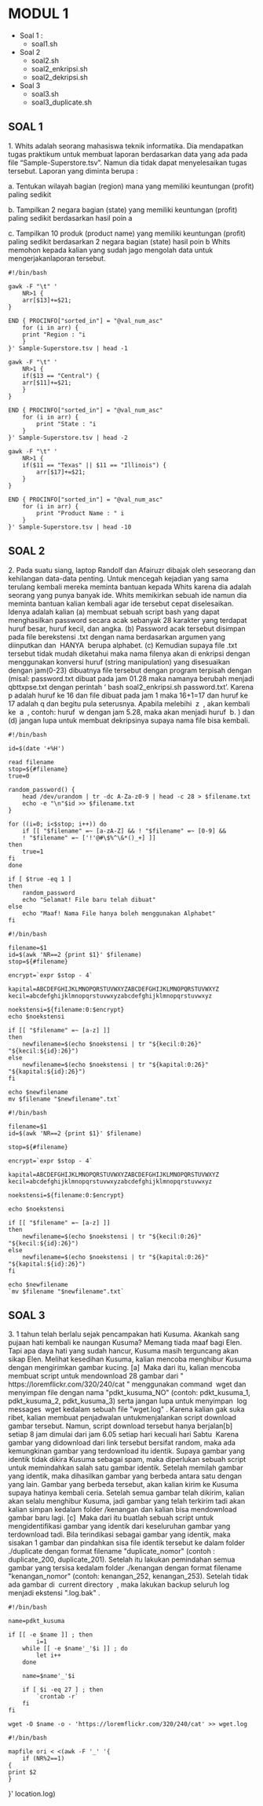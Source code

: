 # MODUL 1

 - Soal 1 :
	 * soal1.sh
 - Soal 2
	 * soal2.sh
	 * soal2_enkripsi.sh
	 * soal2_dekripsi.sh
 - Soal 3
	 * soal3.sh
	 * soal3_duplicate.sh

## SOAL 1
<justify>
1. Whits adalah seorang mahasiswa teknik informatika. Dia mendapatkan tugas praktikum
untuk membuat laporan berdasarkan data yang ada pada file “Sample-Superstore.tsv”.
Namun dia tidak dapat menyelesaikan tugas tersebut. Laporan yang diminta berupa :
<p></p>
a. Tentukan wilayah bagian (region) mana yang memiliki keuntungan (profit) paling sedikit
<p></p>
b. Tampilkan 2 negara bagian (state) yang memiliki keuntungan (profit) paling sedikit berdasarkan hasil poin a
<p></p>
c. Tampilkan 10 produk (product name) yang memiliki keuntungan (profit) paling sedikit berdasarkan 2 negara bagian (state) hasil poin b Whits memohon kepada kalian yang sudah jago mengolah data untuk mengerjakanlaporan tersebut.
</justify>

    #!/bin/bash

	gawk -F "\t" '
		NR>1 {
		arr[$13]+=$21;	
	}
	
	END { PROCINFO["sorted_in"] = "@val_num_asc"
		for (i in arr) {	
		print "Region : "i
		}
	}' Sample-Superstore.tsv | head -1
	
<p></p>

	gawk -F "\t" '
		NR>1 {
		if($13 == "Central") {	
		arr[$11]+=$21;
		}
	}

	END { PROCINFO["sorted_in"] = "@val_num_asc"
		for (i in arr) {
			print "State : "i
		}
	}' Sample-Superstore.tsv | head -2
<p></p>

	gawk -F "\t" '
		NR>1 {	
		if($11 == "Texas" || $11 == "Illinois") {
			arr[$17]+=$21;
		}
	}
	
	END { PROCINFO["sorted_in"] = "@val_num_asc"
		for (i in arr) {
			print "Product Name : " i
		}
	}' Sample-Superstore.tsv | head -10
 
## SOAL 2
<justify>
2. Pada suatu siang, laptop Randolf dan Afairuzr dibajak oleh seseorang dan kehilangan data-data penting. Untuk mencegah kejadian yang sama terulang kembali mereka meminta bantuan kepada Whits karena dia adalah seorang yang punya banyak ide. Whits memikirkan sebuah ide namun dia meminta bantuan kalian kembali agar ide tersebut cepat diselesaikan. Idenya adalah kalian (a) membuat sebuah script bash yang
dapat menghasilkan password secara acak sebanyak 28 karakter yang terdapat huruf besar, huruf kecil, dan angka. (b) Password acak tersebut disimpan pada file berekstensi .txt dengan nama berdasarkan argumen yang diinputkan dan ​ HANYA ​ berupa alphabet​. (c) Kemudian supaya file .txt tersebut tidak mudah diketahui maka nama filenya akan di enkripsi dengan menggunakan konversi huruf (string manipulation) yang disesuaikan dengan jam(0-23) dibuatnya file tersebut dengan program terpisah dengan (misal: password.txt dibuat pada jam 01.28 maka namanya berubah menjadi qbttxpse.txt dengan perintah ‘​ bash soal2_enkripsi.sh password.txt’. Karena p adalah huruf ke 16 dan
file dibuat pada jam 1 maka 16+1=17 dan huruf ke 17 adalah q dan begitu pula seterusnya. Apabila melebihi ​ z ​ , akan kembali ke ​ a ​ , contoh: huruf ​ w dengan jam 5.28, maka akan menjadi huruf ​ b.​ ) dan (d) jangan lupa untuk membuat dekripsinya supaya nama file bisa kembali.
</justify>
<p></p>

	#!/bin/bash
	
	id=$(date '+%H')
	
	read filename
	stop=${#filename}
	true=0

	random_password() {	
		head /dev/urandom | tr -dc A-Za-z0-9 | head -c 28 > $filename.txt
		echo -e "\n"$id >> $filename.txt
	}

	for ((i=0; i<$stop; i++)) do
		if [[ "$filename" =~ [a-zA-Z] && ! "$filename" =~ [0-9] && 
		! "$filename" =~ ['!'@#\$%^\&*()_+] ]]
	then
		true=1
	fi
	done

	if [ $true -eq 1 ]
	then
		random_password
		echo "Selamat! File baru telah dibuat"
	else
		echo "Maaf! Nama File hanya boleh menggunakan Alphabet"
	fi
<p></p>

	#!/bin/bash

	filename=$1
	id=$(awk 'NR==2 {print $1}' $filename)
	stop=${#filename}
	
	encrypt=`expr $stop - 4`
	
	kapital=ABCDEFGHIJKLMNOPQRSTUVWXYZABCDEFGHIJKLMNOPQRSTUVWXYZ
	kecil=abcdefghijklmnopqrstuvwxyzabcdefghijklmnopqrstuvwxyz

	noekstensi=${filename:0:$encrypt}
	echo $noekstensi
	
	if [[ "$filename" =~ [a-z] ]]
	then
		newfilename=$(echo $noekstensi | tr "${kecil:0:26}" "${kecil:${id}:26}")
	else
		newfilename=$(echo $noekstensi | tr "${kapital:0:26}" "${kapital:${id}:26}")
	fi

	echo $newfilename
	mv $filename "$newfilename".txt`
<p></p>

	#!/bin/bash
	
	filename=$1
	id=$(awk 'NR==2 {print $1}' $filename)
	
	stop=${#filename}
	
	encrypt=`expr $stop - 4`

	kapital=ABCDEFGHIJKLMNOPQRSTUVWXYZABCDEFGHIJKLMNOPQRSTUVWXYZ
	kecil=abcdefghijklmnopqrstuvwxyzabcdefghijklmnopqrstuvwxyz

	noekstensi=${filename:0:$encrypt}

	echo $noekstensi
	
	if [[ "$filename" =~ [a-z] ]]
	then
		newfilename=$(echo $noekstensi | tr "${kecil:0:26}" "${kecil:${id}:26}")
	else
		newfilename=$(echo $noekstensi | tr "${kapital:0:26}" "${kapital:${id}:26}")
	fi

	echo $newfilename
	`mv $filename "$newfilename".txt`

## SOAL 3
<justify>
3. 1 tahun telah berlalu sejak pencampakan hati Kusuma. Akankah sang pujaan hati
kembali ke naungan Kusuma? Memang tiada maaf bagi Elen. Tapi apa daya hati yang
sudah hancur, Kusuma masih terguncang akan sikap Elen. Melihat kesedihan Kusuma,
kalian mencoba menghibur Kusuma dengan mengirimkan gambar kucing. [a] ​ Maka dari
itu, kalian mencoba membuat script untuk mendownload 28 gambar dari
"​ https://loremflickr.com/320/240/cat​ " menggunakan command ​ wget dan menyimpan file
dengan nama "pdkt_kusuma_NO" (contoh: pdkt_kusuma_1, pdkt_kusuma_2,
pdkt_kusuma_3) serta jangan lupa untuk menyimpan ​ log messages ​ wget kedalam
sebuah file "wget.log"​ . Karena kalian gak suka ribet, kalian membuat penjadwalan untukmenjalankan script download gambar tersebut. Namun, script download tersebut hanya
berjalan[b] ​ setiap 8 jam dimulai dari jam 6.05 setiap hari kecuali hari Sabtu ​ Karena
gambar yang didownload dari link tersebut bersifat random, maka ada kemungkinan
gambar yang terdownload itu identik. Supaya gambar yang identik tidak dikira Kusuma
sebagai spam, maka diperlukan sebuah script untuk memindahkan salah satu gambar
identik. Setelah memilah gambar yang identik, maka dihasilkan gambar yang berbeda
antara satu dengan yang lain. Gambar yang berbeda tersebut, akan kalian kirim ke
Kusuma supaya hatinya kembali ceria. Setelah semua gambar telah dikirim, kalian akan
selalu menghibur Kusuma, jadi gambar yang telah terkirim tadi akan kalian simpan
kedalam folder /kenangan dan kalian bisa mendownload gambar baru lagi. [c] ​ Maka dari
itu buatlah sebuah script untuk mengidentifikasi gambar yang identik dari keseluruhan
gambar yang terdownload tadi. Bila terindikasi sebagai gambar yang identik, maka
sisakan 1 gambar dan pindahkan sisa file identik tersebut ke dalam folder ./duplicate
dengan format filename "duplicate_nomor" (contoh : duplicate_200, duplicate_201).
Setelah itu lakukan pemindahan semua gambar yang tersisa kedalam folder ./kenangan
dengan format filename "kenangan_nomor" (contoh: kenangan_252, kenangan_253).
Setelah tidak ada gambar di ​ current directory ​ , maka lakukan backup seluruh log menjadi
ekstensi ".log.bak"​ .
</justify>

	#!/bin/bash

	name=pdkt_kusuma

	if [[ -e $name ]] ; then
			i=1
		while [[ -e $name'_'$i ]] ; do
			let i++
		done

		name=$name'_'$i

		if [ $i -eq 27 ] ; then
			`crontab -r`
		fi
	fi

	wget -O $name -o - 'https://loremflickr.com/320/240/cat' >> wget.log
<p></p>

	#!/bin/bash

	mapfile ori < <(awk -F '_' '{
		if (NR%2==1)
	{
	print $2
	}

}' location.log)

 

	 
<!--stackedit_data:
eyJoaXN0b3J5IjpbLTYzNjY5MDUwMSwtMTY1NzI1NTYxMywtMT
UxMjYzNjIzMCwtMTc5MjcxNTYzNiwxMDk2Nzc0MTAzLC0zMjA5
ODg4MTgsMjQ1NzU3OTM0LC0xMzE4NzIyNzU2LC0xNTA2MjAxNj
cwLC0xMjA5NzM3MTI4LC0xODI3ODQ5OTQyLDEwODA5MjY2Nywx
MTc4OTIyNDk4XX0=
-->